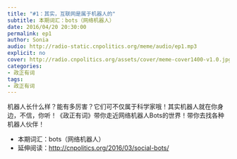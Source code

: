 ```yaml
---
title: "#1：其实，互联网是属于机器人的"
subtitle: 本期词汇：bots（网络机器人）
date: 2016/04/20 20:30:00
permalink: ep1
author: Sonia
audio: http://radio-static.cnpolitics.org/meme/audio/ep1.mp3
explicit: no
cover: http://radio.cnpolitics.org/assets/cover/meme-cover1400-v1.0.jpg
categories:
- 政正有词
tags:
- 政正有词
---
```


机器人长什么样？能有多厉害？它们可不仅属于科学家哦！其实机器人就在你身边，不信，你听！《政正有词》带你走近网络机器人Bots的世界！带你去找各种机器人伙伴！

- 本期词汇：bots（网络机器人）
- 延伸阅读：<http://cnpolitics.org/2016/03/social-bots/>
